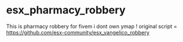 # esx_pharmacy_robbery
This is pharmacy robbery for fivem
i dont own ymap !
original script = https://github.com/esx-community/esx_vangelico_robbery
